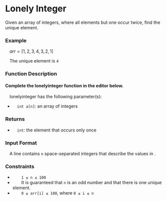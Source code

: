 # Lonely Integer

Given an array of integers, where all elements but one occur twice, find the unique element.

### Example
&emsp;$arr = [1, 2, 3, 4, 3, 2, 1]$

&emsp;The unique element is `4`

### Function Description

#### Complete the lonelyinteger function in the editor below.

&emsp;lonelyinteger has the following parameter(s):

- &emsp;`int a[n]`: an array of integers

### Returns
- &emsp;`int`: the element that occurs only once

### Input Format
&emsp;A line contains `n` space-separated integers that describe the values in .

### Constraints
- &emsp;&emsp;`1 ≤ n ≤ 100`
- &emsp;&emsp;It is guaranteed that `n` is an odd number and that there is one unique element.
- &emsp;&emsp;`0 ≤ arr[i] ≤ 100`, where `0 ≤ i ≤ n` 
